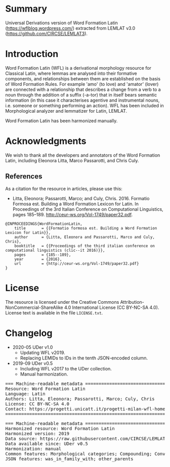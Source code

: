 # Summary

Universal Derivations version of Word Formation Latin (https://wflblog.wordpress.com/) extracted from LEMLAT v3.0 (https://github.com/CIRCSE/LEMLAT3).


# Introduction

Word Formation Latin (WFL) is a derivational morphology resource for Classical Latin, where lemmas are analysed into their formative components, and relationships between them are established on the basis of Word Formation Rules. For example 'amo' (to love) and 'amator' (lover) are connected with a relationship that describes a change from a verb to a noun through the addition of a suffix (-a-tor) that in itself bears semantic information (in this case it characterises agentive and instrumental nouns, i.e. someone or something performing an action). WFL has been included in Morphological analyzer and lemmatizer for Latin, LEMLAT.

Word Formation Latin has been harmonized manually.


# Acknowledgments

We wish to thank all the developers and annotators of the Word Formation Latin, including Eleonora Litta, Marco Passarotti, and Chris Culy.


## References

As a citation for the resource in articles, please use this:

* Litta, Eleonora; Passarotti, Marco; and Culy, Chris. 2016. Formatio Formosa est. Building a Word Formation Lexicon for Latin. In Proceedings of the 3rd Italian Conference on Computational Linguistics, pages 185–189. http://ceur-ws.org/Vol-1749/paper32.pdf.


```
@INPROCEEDINGS{WordFormationLatin,
    title       = {{Formatio formosa est. Building a Word Formation Lexicon for Latin}},
    author      = {Litta, Eleonora and Passarotti, Marco and Culy, Chris},
    booktitle   = {{Proceedings of the third italian conference on computational linguistics (clic--it 2016)}},
    pages       = {185--189},
    year        = {2016},
    url         = {http://ceur-ws.org/Vol-1749/paper32.pdf}
}
```


# License

The resource is licensed under the Creative Commons Attribution-NonCommercial-ShareAlike 4.0 International License (CC BY-NC-SA 4.0).
License text is available in the file `LICENSE.txt`.


# Changelog

* 2020-05 UDer v1.0
    * Updating WFL v2019.
    * Replacing LEMIDs to IDs in the tenth JSON-encoded column.
* 2019-09 UDer v0.5
    * Including WFL v2017 to the UDer collection.
    * Manual harmonization.


<pre>
=== Machine-readable metadata =================================================
Resource: Word Formation Latin
Language: Latin
Authors: Litta, Eleonora; Passarotti, Marco; Culy, Chris
License: CC BY-NC-SA 4.0
Contact: https://progetti.unicatt.it/progetti-milan-wfl-home
===============================================================================
</pre>

<pre>
=== Machine-readable metadata =================================================
Harmonized resource: Word Formation Latin
Harmonized version: 2019
Data source: https://raw.githubusercontent.com/CIRCSE/LEMLAT3/master/lemlat_db_26-07-2019.sql
Data available since: UDer v0.5
Harmonization: manual
Common features: Morphological categories; Compounding; Conversion
JSON features: was_in_family_with; other_parents
